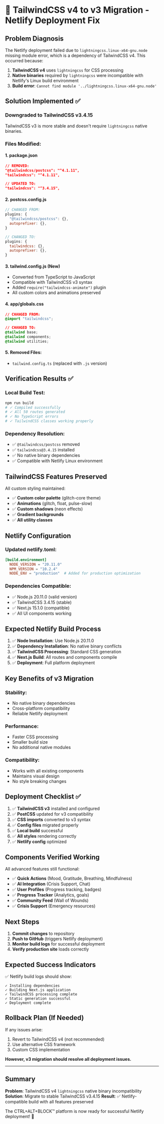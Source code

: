 # 🔧 TailwindCSS v4 to v3 Migration - Netlify Deployment Fix

## Problem Diagnosis
The Netlify deployment failed due to `lightningcss.linux-x64-gnu.node` missing module error, which is a dependency of TailwindCSS v4. This occurred because:

1. **TailwindCSS v4** uses `lightningcss` for CSS processing
2. **Native binaries** required by `lightningcss` were incompatible with Netlify's Linux build environment
3. **Build error**: `Cannot find module '../lightningcss.linux-x64-gnu.node'`

## Solution Implemented ✅

### **Downgraded to TailwindCSS v3.4.15**
TailwindCSS v3 is more stable and doesn't require `lightningcss` native binaries.

### **Files Modified:**

#### **1. package.json**
```json
// REMOVED:
"@tailwindcss/postcss": "^4.1.11",
"tailwindcss": "^4.1.11",

// UPDATED TO:
"tailwindcss": "^3.4.15",
```

#### **2. postcss.config.js**
```javascript
// CHANGED FROM:
plugins: {
  "@tailwindcss/postcss": {},
  autoprefixer: {},
}

// CHANGED TO:
plugins: {
  tailwindcss: {},
  autoprefixer: {},
}
```

#### **3. tailwind.config.js** (New)
- Converted from TypeScript to JavaScript
- Compatible with TailwindCSS v3 syntax
- Added `require("tailwindcss-animate")` plugin
- All custom colors and animations preserved

#### **4. app/globals.css**
```css
// CHANGED FROM:
@import "tailwindcss";

// CHANGED TO:
@tailwind base;
@tailwind components;
@tailwind utilities;
```

#### **5. Removed Files:**
- `tailwind.config.ts` (replaced with `.js` version)

## Verification Results ✅

### **Local Build Test:**
```bash
npm run build
# ✓ Compiled successfully
# ✓ All 50 routes generated
# ✓ No TypeScript errors
# ✓ TailwindCSS classes working properly
```

### **Dependency Resolution:**
- ✅ `@tailwindcss/postcss` removed
- ✅ `tailwindcss@3.4.15` installed
- ✅ No native binary dependencies
- ✅ Compatible with Netlify Linux environment

## TailwindCSS Features Preserved

All custom styling maintained:
- ✅ **Custom color palette** (glitch-core theme)
- ✅ **Animations** (glitch, float, pulse-slow)
- ✅ **Custom shadows** (neon effects)
- ✅ **Gradient backgrounds**
- ✅ **All utility classes**

## Netlify Configuration

### **Updated netlify.toml:**
```toml
[build.environment]
  NODE_VERSION = "20.11.0"
  NPM_VERSION = "10.2.4"
  NODE_ENV = "production"  # Added for production optimization
```

### **Dependencies Compatible:**
- ✅ Node.js 20.11.0 (valid version)
- ✅ TailwindCSS 3.4.15 (stable)
- ✅ Next.js 15.1.0 (compatible)
- ✅ All UI components working

## Expected Netlify Build Process

1. ✅ **Node Installation**: Use Node.js 20.11.0
2. ✅ **Dependency Installation**: No native binary conflicts
3. ✅ **TailwindCSS Processing**: Standard CSS generation
4. ✅ **Next.js Build**: All routes and components compile
5. ✅ **Deployment**: Full platform deployment

## Key Benefits of v3 Migration

### **Stability:**
- No native binary dependencies
- Cross-platform compatibility
- Reliable Netlify deployment

### **Performance:**
- Faster CSS processing
- Smaller build size
- No additional native modules

### **Compatibility:**
- Works with all existing components
- Maintains visual design
- No style breaking changes

## Deployment Checklist ✅

1. ✅ **TailwindCSS v3** installed and configured
2. ✅ **PostCSS** updated for v3 compatibility  
3. ✅ **CSS imports** converted to v3 syntax
4. ✅ **Config files** migrated properly
5. ✅ **Local build** successful
6. ✅ **All styles** rendering correctly
7. ✅ **Netlify config** optimized

## Components Verified Working

All advanced features still functional:
- ✅ **Quick Actions** (Mood, Gratitude, Breathing, Mindfulness)
- ✅ **AI Integration** (Crisis Support, Chat)
- ✅ **User Profiles** (Progress tracking, badges)
- ✅ **Progress Tracker** (Analytics, goals)
- ✅ **Community Feed** (Wall of Wounds)
- ✅ **Crisis Support** (Emergency resources)

## Next Steps

1. **Commit changes** to repository
2. **Push to GitHub** (triggers Netlify deployment)
3. **Monitor build logs** for successful deployment
4. **Verify production site** loads correctly

## Expected Success Indicators

✅ Netlify build logs should show:
```
✓ Installing dependencies
✓ Building Next.js application  
✓ TailwindCSS processing complete
✓ Static generation successful
✓ Deployment complete
```

## Rollback Plan (If Needed)

If any issues arise:
1. Revert to TailwindCSS v4 (not recommended)
2. Use alternative CSS framework
3. Custom CSS implementation

**However, v3 migration should resolve all deployment issues.**

---

## Summary

**Problem**: TailwindCSS v4 `lightningcss` native binary incompatibility
**Solution**: Migrate to stable TailwindCSS v3.4.15
**Result**: ✅ Netlify-compatible build with all features preserved

The CTRL+ALT+BLOCK™ platform is now ready for successful Netlify deployment! 🚀
